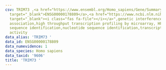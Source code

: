 ```yaml
---
csv: TRIM73 ,<a href="https://www.ensembl.org/Homo_sapiens/Gene/Summary?db=core;g=ENSG00000178809"
  target="_blank">ENSG00000178809</a>,<a href="https://www.ncbi.nlm.nih.gov/pubmed/28369544"
  target="_blank"><i class="fas fa-file"></i></a>",genetic interference,functional
  association,high throughput transcription profiling by microarray, HF73 cells,nucleotide
  sequence identification,nucleotide sequence identification,transcriptional regulation,down-regulates
  activity
data_alias: 'TRIM73 '
data_id: ENSG00000178809
data_numevidence: 1
data_species: Homo sapiens
data_taxid: '9606'
title: 'TRIM73 '
---
```

